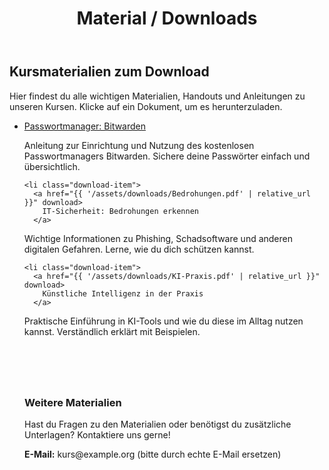﻿---
layout: default
title: Material / Downloads
description: Materialien und Handouts zum Kurs
---

<div class="wrap">
  <h2>Kursmaterialien zum Download</h2>
  <p>Hier findest du alle wichtigen Materialien, Handouts und Anleitungen zu unseren Kursen. Klicke auf ein Dokument, um es herunterzuladen.</p>

  <ul class="downloads-list">
    <li class="download-item">
      <a href="{{ '/assets/downloads/Bitwarden.pdf' | relative_url }}" download>
        Passwortmanager: Bitwarden
      </a>
  <p>Anleitung zur Einrichtung und Nutzung des kostenlosen Passwortmanagers Bitwarden. Sichere deine Passwörter einfach und übersichtlich.</p>
    </li>
    
    <li class="download-item">
      <a href="{{ '/assets/downloads/Bedrohungen.pdf' | relative_url }}" download>
        IT-Sicherheit: Bedrohungen erkennen
      </a>
  <p>Wichtige Informationen zu Phishing, Schadsoftware und anderen digitalen Gefahren. Lerne, wie du dich schützen kannst.</p>
    </li>
    
    <li class="download-item">
      <a href="{{ '/assets/downloads/KI-Praxis.pdf' | relative_url }}" download>
        Künstliche Intelligenz in der Praxis
      </a>
  <p>Praktische Einführung in KI-Tools und wie du diese im Alltag nutzen kannst. Verständlich erklärt mit Beispielen.</p>
    </li>
  </ul>

  <section style="margin-top: 3rem; padding: 1.5rem; background: var(--bg-gray); border-radius: var(--border-radius);">
    <h3>Weitere Materialien</h3>
  <p>Hast du Fragen zu den Materialien oder benötigst du zusätzliche Unterlagen? Kontaktiere uns gerne!</p>
    <p><strong>E-Mail:</strong> kurs@example.org (bitte durch echte E-Mail ersetzen)</p>
  </section>
</div>
